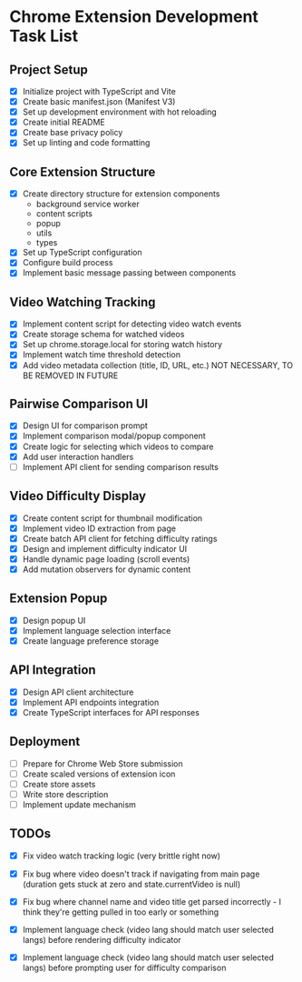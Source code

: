 # Chrome Extension Development Task List

## Project Setup
- [x] Initialize project with TypeScript and Vite
- [x] Create basic manifest.json (Manifest V3)
- [x] Set up development environment with hot reloading
- [x] Create initial README
- [x] Create base privacy policy
- [x] Set up linting and code formatting

## Core Extension Structure
- [x] Create directory structure for extension components
  - background service worker
  - content scripts
  - popup
  - utils
  - types
- [x] Set up TypeScript configuration
- [x] Configure build process
- [x] Implement basic message passing between components

## Video Watching Tracking
- [x] Implement content script for detecting video watch events
- [x] Create storage schema for watched videos
- [x] Set up chrome.storage.local for storing watch history
- [x] Implement watch time threshold detection
- [x] Add video metadata collection (title, ID, URL, etc.) NOT NECESSARY, TO BE REMOVED IN FUTURE

## Pairwise Comparison UI
- [x] Design UI for comparison prompt
- [x] Implement comparison modal/popup component
- [x] Create logic for selecting which videos to compare
- [x] Add user interaction handlers
- [ ] Implement API client for sending comparison results

## Video Difficulty Display
- [x] Create content script for thumbnail modification
- [x] Implement video ID extraction from page
- [x] Create batch API client for fetching difficulty ratings
- [x] Design and implement difficulty indicator UI
- [x] Handle dynamic page loading (scroll events)
- [x] Add mutation observers for dynamic content

## Extension Popup
- [x] Design popup UI
- [x] Implement language selection interface
- [x] Create language preference storage

## API Integration
- [x] Design API client architecture
- [x] Implement API endpoints integration
- [x] Create TypeScript interfaces for API responses

## Deployment
- [ ] Prepare for Chrome Web Store submission
- [ ] Create scaled versions of extension icon
- [ ] Create store assets
- [ ] Write store description
- [ ] Implement update mechanism

## TODOs
- [x] Fix video watch tracking logic (very brittle right now)
- [x] Fix bug where video doesn't track if navigating from main page (duration gets stuck at zero and state.currentVideo is null)
- [x] Fix bug where channel name and video title get parsed incorrectly - I think they're getting pulled in too early or something
- [x] Implement language check (video lang should match user selected langs) before rendering difficulty indicator
- [x] Implement language check (video lang should match user selected langs) before prompting user for difficulty comparison

